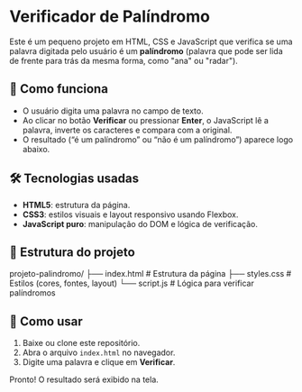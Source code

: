 # Verificador de Palíndromo

Este é um pequeno projeto em HTML, CSS e JavaScript que verifica se uma palavra digitada pelo usuário é um **palíndromo** (palavra que pode ser lida de frente para trás da mesma forma, como "ana" ou "radar").

## 📝 Como funciona
- O usuário digita uma palavra no campo de texto.
- Ao clicar no botão **Verificar** ou pressionar **Enter**, o JavaScript lê a palavra, inverte os caracteres e compara com a original.
- O resultado (“é um palíndromo” ou “não é um palíndromo”) aparece logo abaixo.

## 🛠️ Tecnologias usadas
- **HTML5**: estrutura da página.
- **CSS3**: estilos visuais e layout responsivo usando Flexbox.
- **JavaScript puro**: manipulação do DOM e lógica de verificação.

## 📂 Estrutura do projeto
projeto-palindromo/
├── index.html # Estrutura da página
├── styles.css # Estilos (cores, fontes, layout)
└── script.js # Lógica para verificar palíndromos

## 🚀 Como usar
1. Baixe ou clone este repositório.
2. Abra o arquivo `index.html` no navegador.
3. Digite uma palavra e clique em **Verificar**.

Pronto! O resultado será exibido na tela.
